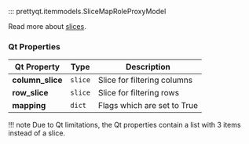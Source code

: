 ::: prettyqt.itemmodels.SliceMapRoleProxyModel

Read more about [slices](https://docs.python.org/3/library/functions.html#slice).

### Qt Properties

| Qt Property         | Type       | Description                  |
| --------------------|------------| ---------------------------- |
| **column_slice**    | `slice`    | Slice for filtering columns  |
| **row_slice**       | `slice`    | Slice for filtering rows     |
| **mapping**         | `dict`     | Flags which are set to True  |

!!! note
    Due to Qt limitations, the Qt properties contain a list with 3 items instead of a slice.
